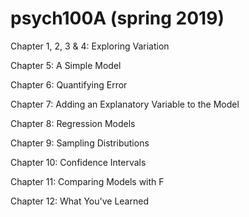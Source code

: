 # psych100A (spring 2019)

Chapter 1, 2, 3 & 4: Exploring Variation

Chapter 5: A Simple Model

Chapter 6: Quantifying Error

Chapter 7: Adding an Explanatory Variable to the Model

Chapter 8: Regression Models

Chapter 9: Sampling Distributions

Chapter 10: Confidence Intervals

Chapter 11: Comparing Models with F

Chapter 12: What You've Learned
